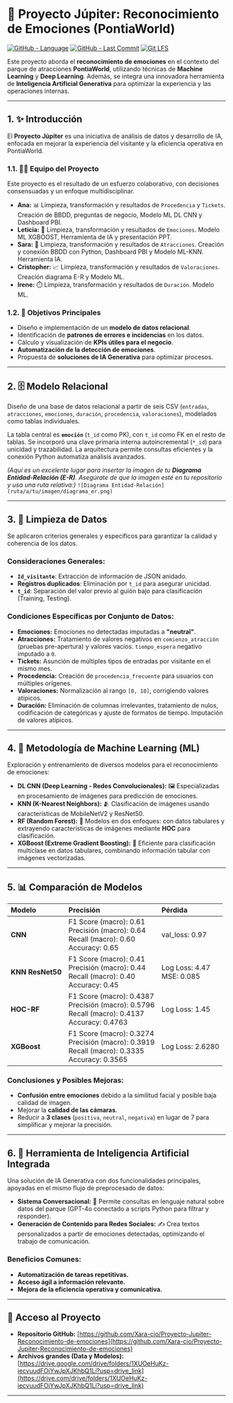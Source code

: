 # 🚀 Proyecto Júpiter: Reconocimiento de Emociones (PontiaWorld)

[![GitHub - Language](https://img.shields.io/github/languages/top/Xara-cio/Proyecto-Jupiter-Reconocimiento-de-emociones?style=flat-square)](https://github.com/Xara-cio/Proyecto-Jupiter-Reconocimiento-de-emociones)
[![GitHub - Last Commit](https://img.shields.io/github/last-commit/Xara-cio/Proyecto-Jupiter-Reconocimiento-de-emociones?style=flat-square)](https://github.com/Xara-cio/Proyecto-Jupiter-Reconocimiento-de-emociones/commits/main)
[![Git LFS](https://img.shields.io/badge/LFS-Used-blue?style=flat-square)](https://git-lfs.github.com/)

Este proyecto aborda el **reconocimiento de emociones** en el contexto del parque de atracciones **PontiaWorld**, utilizando técnicas de **Machine Learning** y **Deep Learning**. Además, se integra una innovadora herramienta de **Inteligencia Artificial Generativa** para optimizar la experiencia y las operaciones internas.

---

## 1. ✨ Introducción

El **Proyecto Júpiter** es una iniciativa de análisis de datos y desarrollo de IA, enfocada en mejorar la experiencia del visitante y la eficiencia operativa en PontiaWorld.

### 1.1. 👨‍💻 Equipo del Proyecto

Este proyecto es el resultado de un esfuerzo colaborativo, con decisiones consensuadas y un enfoque multidisciplinar.

* **Ana:** 📊 Limpieza, transformación y resultados de `Procedencia` y `Tickets`. Creación de BBDD, preguntas de negocio, Modelo ML DL CNN y Dashboard PBI.
* **Leticia:** 📝 Limpieza, transformación y resultados de `Emociones`. Modelo ML XGBOOST, Herramienta de IA y presentación PPT.
* **Sara:** 🎢 Limpieza, transformación y resultados de `Atracciones`. Creación y conexión BBDD con Python, Dashboard PBI y Modelo ML-KNN. Herramienta IA.
* **Cristopher:** 📈 Limpieza, transformación y resultados de `Valoraciones`. Creación diagrama E-R y Modelo ML.
* **Irene:** ⏱️ Limpieza, transformación y resultados de `Duración`. Modelo ML.

### 1.2. 🎯 Objetivos Principales

* Diseño e implementación de un **modelo de datos relacional**.
* Identificación de **patrones de errores e incidencias** en los datos.
* Cálculo y visualización de **KPIs útiles para el negocio**.
* **Automatización de la detección de emociones**.
* Propuesta de **soluciones de IA Generativa** para optimizar procesos.

---

## 2. 🗄️ Modelo Relacional

Diseño de una base de datos relacional a partir de seis CSV (`entradas`, `atracciones`, `emociones`, `duración`, `procedencia`, `valoraciones`), modelados como tablas individuales.

La tabla central es **`emoción`** (`t_id` como PK), con `t_id` como FK en el resto de tablas. Se incorporó una clave primaria interna autoincremental (`*_id`) para unicidad y trazabilidad. La arquitectura permite consultas eficientes y la conexión Python automatiza análisis avanzados.

*(Aquí es un excelente lugar para insertar la imagen de tu **Diagrama Entidad-Relación (E-R)**. Asegúrate de que la imagen esté en tu repositorio y usa una ruta relativa:)*
`![Diagrama Entidad-Relación](ruta/a/tu/imagen/diagrama_er.png)`

---

## 3. 🧹 Limpieza de Datos

Se aplicaron criterios generales y específicos para garantizar la calidad y coherencia de los datos.

### Consideraciones Generales:

* **`Id_visitante`**: Extracción de información de JSON anidado.
* **Registros duplicados**: Eliminación por `t_id` para asegurar unicidad.
* **`t_id`**: Separación del valor previo al guión bajo para clasificación (Training, Testing).

### Condiciones Específicas por Conjunto de Datos:

* **Emociones:** Emociones no detectadas imputadas a **"neutral"**.
* **Atracciones:** Tratamiento de valores negativos en `comienzo_atracción` (pruebas pre-apertura) y valores vacíos. `tiempo_espera` negativo imputado a `0`.
* **Tickets:** Asunción de múltiples tipos de entradas por visitante en el mismo mes.
* **Procedencia:** Creación de `procedencia_frecuente` para usuarios con múltiples orígenes.
* **Valoraciones:** Normalización al rango `[0, 10]`, corrigiendo valores atípicos.
* **Duración:** Eliminación de columnas irrelevantes, tratamiento de nulos, codificación de categóricas y ajuste de formatos de tiempo. Imputación de valores atípicos.

---

## 4. 🧠 Metodología de Machine Learning (ML)

Exploración y entrenamiento de diversos modelos para el reconocimiento de emociones:

* **DL CNN (Deep Learning - Redes Convolucionales):** 🖼️ Especializadas en procesamiento de imágenes para predicción de emociones.
* **KNN (K-Nearest Neighbors):** 🫂 Clasificación de imágenes usando características de MobileNetV2 y ResNet50.
* **RF (Random Forest):** 🌳 Modelos en dos enfoques: con datos tabulares y extrayendo características de imágenes mediante **HOC** para clasificación.
* **XGBoost (Extreme Gradient Boosting):** 🚀 Eficiente para clasificación multiclase en datos tabulares, combinando información tabular con imágenes vectorizadas.

---

## 5. 📊 Comparación de Modelos

| Modelo              | Precisión                                                                                                    | Pérdida                                |
| :------------------ | :----------------------------------------------------------------------------------------------------------- | :------------------------------------- |
| **CNN** | F1 Score (macro): 0.61 <br> Precisión (macro): 0.64 <br> Recall (macro): 0.60 <br> Accuracy: 0.65               | val_loss: 0.97                         |
| **KNN ResNet50** | F1 Score (macro): 0.41 <br> Precisión (macro): 0.44 <br> Recall (macro): 0.40 <br> Accuracy: 0.45               | Log Loss: 4.47 <br> MSE: 0.085         |
| **HOC-RF** | F1 Score (macro): 0.4387 <br> Precisión (macro): 0.5796 <br> Recall (macro): 0.4137 <br> Accuracy: 0.4763       | Log Loss: 1.45                         |
| **XGBoost** | F1 Score (macro): 0.3274 <br> Precisión (macro): 0.3919 <br> Recall (macro): 0.3335 <br> Accuracy: 0.3565       | Log Loss: 2.6280                       |

### Conclusiones y Posibles Mejoras:

* **Confusión entre emociones** debido a la similitud facial y posible baja calidad de imagen.
* Mejorar la **calidad de las cámaras**.
* Reducir a **3 clases** (`positiva`, `neutral`, `negativa`) en lugar de 7 para simplificar y mejorar la precisión.

---

## 6. 🤖 Herramienta de Inteligencia Artificial Integrada

Una solución de IA Generativa con dos funcionalidades principales, apoyadas en el mismo flujo de preprocesado de datos:

* **Sistema Conversacional:** 💬 Permite consultas en lenguaje natural sobre datos del parque (GPT-4o conectado a scripts Python para filtrar y responder).
* **Generación de Contenido para Redes Sociales:** ✍️ Crea textos personalizados a partir de emociones detectadas, optimizando el trabajo de comunicación.

### Beneficios Comunes:

* **Automatización de tareas repetitivas.**
* **Acceso ágil a información relevante.**
* **Mejora de la eficiencia operativa y comunicativa.**

---

## 🔗 Acceso al Proyecto

* **Repositorio GitHub:** [https://github.com/Xara-cio/Proyecto-Jupiter-Reconocimiento-de-emociones](https://github.com/Xara-cio/Proyecto-Jupiter-Reconocimiento-de-emociones)
* **Archivos grandes (Data y Modelos):** [https://drive.google.com/drive/folders/1XUOeHuKz-iecvuudFOiYwJpXJKhbQ1Li?usp=drive_link](https://drive.com/drive/folders/1XUOeHuKz-iecvuudFOiYwJpXJKhbQ1Li?usp=drive_link)

---

